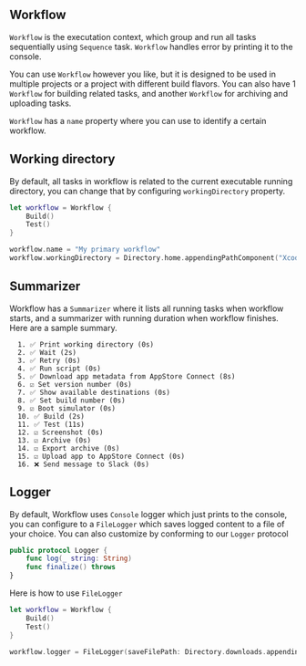 ## Workflow

`Workflow` is the executation context, which group and run all tasks sequentially using `Sequence` task. `Workflow` handles error by printing it to the console.

You can use `Workflow` however you like, but it is designed to be used in multiple projects or a project with different build flavors. You can also have 1 `Workflow` for building related tasks, and another `Workflow` for archiving and uploading tasks. 

`Workflow` has a `name` property where you can use to identify a certain workflow.

## Working directory

By default, all tasks in workflow is related to the current executable running directory, you can change that by configuring `workingDirectory` property.

```swift
let workflow = Workflow {
    Build()
    Test()
}

workflow.name = "My primary workflow"
workflow.workingDirectory = Directory.home.appendingPathComponent("XcodeProject2/Puma/Example/TestApp").path
```

## Summarizer

Workflow has a `Summarizer` where it lists all running tasks when workflow starts, and a summarizer with running duration when workflow finishes. Here are a sample summary.

```
  1. ✅ Print working directory (0s)
  2. ✅ Wait (2s)
  3. ✅ Retry (0s)
  4. ✅ Run script (0s)
  5. ✅ Download app metadata from AppStore Connect (8s)
  6. ☑️ Set version number (0s)
  7. ✅ Show available destinations (0s)
  8. ✅ Set build number (0s)
  9. ☑️ Boot simulator (0s)
  10. ✅ Build (2s)
  11. ✅ Test (11s)
  12. ☑️ Screenshot (0s)
  13. ☑️ Archive (0s)
  14. ☑️ Export archive (0s)
  15. ☑️ Upload app to AppStore Connect (0s)
  16. ❌ Send message to Slack (0s)
```


## Logger

By default, Workflow uses `Console` logger which just prints to the console, you can configure to a `FileLogger` which saves logged content to a file of your choice. You can also customize by conforming to our `Logger` protocol

```swift
public protocol Logger {
    func log(_ string: String)
    func finalize() throws
}
```

Here is how to use `FileLogger`

```swift
let workflow = Workflow {
    Build()
    Test()
}

workflow.logger = FileLogger(saveFilePath: Directory.downloads.appendingPathComponent("puma.log").path)
```